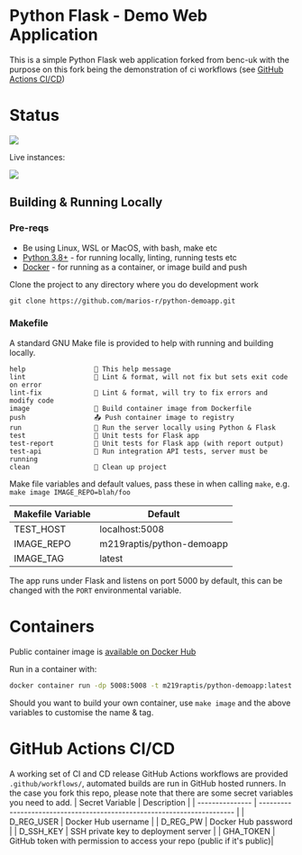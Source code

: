 # Python Flask - Demo Web Application

This is a simple Python Flask web application forked from benc-uk with the purpose on this fork being the demonstration of ci workflows (see [GitHub Actions CI/CD](#github-actions-cicd))

# Status

![](https://img.shields.io/github/last-commit/marios-r/python-demoapp) 

Live instances:

[![](https://img.shields.io/website?label=Hosted%3A%20Digital%20Ocean&up_message=online&url=http%3A%2F%2F64.227.114.131%3A5080%2F)](http://64.227.114.131:5080/)  

## Building & Running Locally

### Pre-reqs

- Be using Linux, WSL or MacOS, with bash, make etc
- [Python 3.8+](https://www.python.org/downloads/) - for running locally, linting, running tests etc
- [Docker](https://docs.docker.com/get-docker/) - for running as a container, or image build and push

Clone the project to any directory where you do development work

```
git clone https://github.com/marios-r/python-demoapp.git
```

### Makefile

A standard GNU Make file is provided to help with running and building locally.

```text
help                 💬 This help message
lint                 🔎 Lint & format, will not fix but sets exit code on error
lint-fix             📜 Lint & format, will try to fix errors and modify code
image                🔨 Build container image from Dockerfile
push                 📤 Push container image to registry
run                  🏃 Run the server locally using Python & Flask
test                 🎯 Unit tests for Flask app
test-report          🎯 Unit tests for Flask app (with report output)
test-api             🚦 Run integration API tests, server must be running
clean                🧹 Clean up project
```

Make file variables and default values, pass these in when calling `make`, e.g. `make image IMAGE_REPO=blah/foo`

| Makefile Variable | Default                   |
| ----------------- | ------------------------- |
| TEST_HOST         | localhost:5008            |
| IMAGE_REPO        | m219raptis/python-demoapp |
| IMAGE_TAG         | latest                    |

The app runs under Flask and listens on port 5000 by default, this can be changed with the `PORT` environmental variable.

# Containers

Public container image is [available on Docker Hub](https://hub.docker.com/r/m219raptis/python-demoapp)

Run in a container with:

```bash
docker container run -dp 5008:5008 -t m219raptis/python-demoapp:latest
```

Should you want to build your own container, use `make image` and the above variables to customise the name & tag.

# GitHub Actions CI/CD

A working set of CI and CD release GitHub Actions workflows are provided `.github/workflows/`, automated builds are run in GitHub hosted runners.
In the case you fork this repo, please note that there are some secret variables you need to add.
| Secret Variable | Description                                                             |
| --------------- | ----------------------------------------------------------------------- |
| D_REG_USER      | Docker Hub username                                                     |
| D_REG_PW        | Docker Hub password                                                     |
| D_SSH_KEY       | SSH private key to deployment server                                    |
| GHA_TOKEN       | GitHub token with permission to access your repo (public if it's public)|